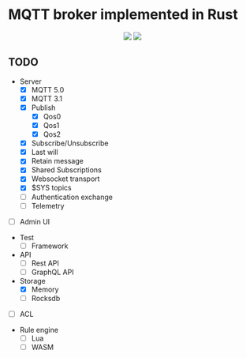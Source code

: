 # MQTT broker implemented in Rust

<div align="center">
  <!-- CI -->
  <img src="https://github.com/sunli829/rsmqtt/workflows/CI/badge.svg" />
  <!-- codecov -->
  <img src="https://codecov.io/gh/sunli829/rsmqtt/branch/master/graph/badge.svg" />
</div>

## TODO

- Server
    - [X] MQTT 5.0
    - [X] MQTT 3.1
    - [X] Publish
      - [X] Qos0
      - [X] Qos1
      - [X] Qos2
    - [X] Subscribe/Unsubscribe
    - [X] Last will
    - [X] Retain message
    - [X] Shared Subscriptions
    - [X] Websocket transport
    - [X] $SYS topics
    - [ ] Authentication exchange
    - [ ] Telemetry
- [ ] Admin UI
- Test
  - [ ] Framework
- API
  - [ ] Rest API
  - [ ] GraphQL API
- Storage
    - [X] Memory
    - [ ] Rocksdb
- [ ] ACL
- Rule engine
    - [ ] Lua
    - [ ] WASM
